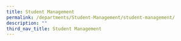 ```yaml
---
title: Student Management
permalink: /departments/Student-Management/student-management/
description: ""
third_nav_title: Student Management
---
```


